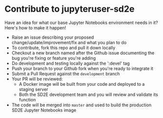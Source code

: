 # Contribute to jupyteruser-sd2e

Have an idea for what our base Jupyter Notebooks environment needs in it? Here's how to make it happen!

* Raise an issue describing your proposed change/update/improvement/fix and what you plan to do
* To contribute, fork this repo and pull it down locally
* Checkout a new branch named after the Github issue documenting the bug you're fixing or feature you're adding
* Do development and testing locally against the ':devel' tag
* Push your branch to your Github fork when you're ready to integrate it
* Submit a Pull Request against the `development` branch
* Your PR will be reviewed:
  * A Docker image will be built from your code and deployed to a staging server
  * Both the SD2E development team and you will review and validate its function
* The code will be merged into `master` and used to build the production SD2E Jupyter Notebooks image

